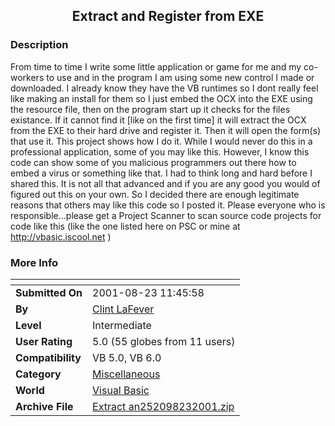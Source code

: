 ﻿<div align="center">

## Extract and Register from EXE


</div>

### Description

From time to time I write some little application or game for me and my co-workers to use and in the program I am using some new control I made or downloaded. I already know they have the VB runtimes so I dont really feel like making an install for them so I just embed the OCX into the EXE using the resource file, then on the program start up it checks for the files existance. If it cannot find it [like on the first time] it will extract the OCX from the EXE to their hard drive and register it. Then it will open the form(s) that use it. This project shows how I do it. While I would never do this in a professional application, some of you may like this. However, I know this code can show some of you malicious programmers out there how to embed a virus or something like that. I had to think long and hard before I shared this. It is not all that advanced and if you are any good you would of figured out this on your own. So I decided there are enough legitimate reasons that others may like this code so I posted it. Please everyone who is responsible...please get a Project Scanner to scan source code projects for code like this (like the one listed here on PSC or mine at http://vbasic.iscool.net )
 
### More Info
 


<span>             |<span>
---                |---
**Submitted On**   |2001-08-23 11:45:58
**By**             |[Clint LaFever](https://github.com/Planet-Source-Code/PSCIndex/blob/master/ByAuthor/clint-lafever.md)
**Level**          |Intermediate
**User Rating**    |5.0 (55 globes from 11 users)
**Compatibility**  |VB 5\.0, VB 6\.0
**Category**       |[Miscellaneous](https://github.com/Planet-Source-Code/PSCIndex/blob/master/ByCategory/miscellaneous__1-1.md)
**World**          |[Visual Basic](https://github.com/Planet-Source-Code/PSCIndex/blob/master/ByWorld/visual-basic.md)
**Archive File**   |[Extract an252098232001\.zip](https://github.com/Planet-Source-Code/clint-lafever-extract-and-register-from-exe__1-26573/archive/master.zip)








